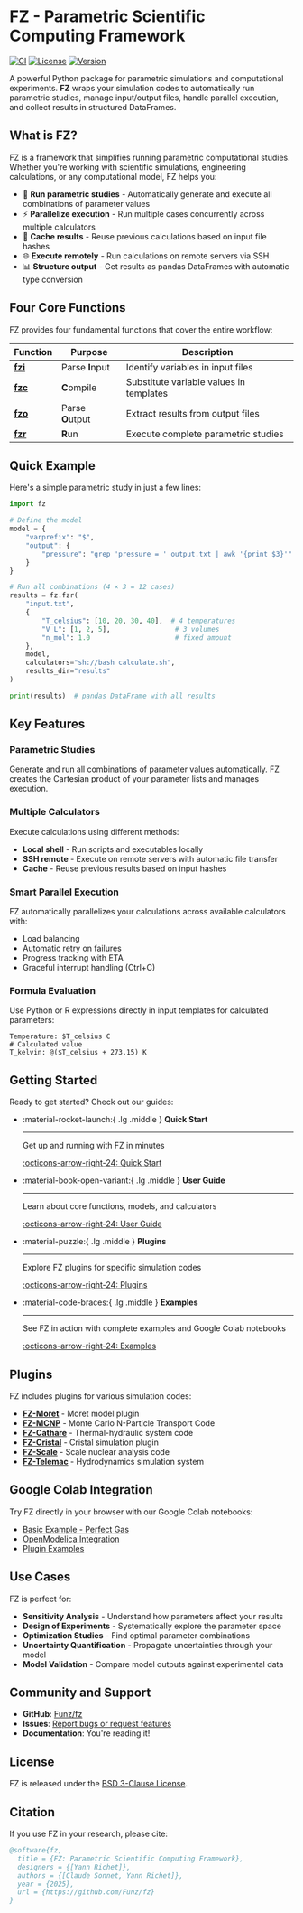 # FZ - Parametric Scientific Computing Framework

[![CI](https://github.com/Funz/fz/workflows/CI/badge.svg)](https://github.com/Funz/fz/actions/workflows/ci.yml)
[![License](https://img.shields.io/badge/License-BSD%203--Clause-blue.svg)](https://opensource.org/licenses/BSD-3-Clause)
[![Version](https://img.shields.io/badge/version-0.9.0-blue.svg)](https://github.com/Funz/fz/releases)

A powerful Python package for parametric simulations and computational experiments. **FZ** wraps your simulation codes to automatically run parametric studies, manage input/output files, handle parallel execution, and collect results in structured DataFrames.

## What is FZ?

FZ is a framework that simplifies running parametric computational studies. Whether you're working with scientific simulations, engineering calculations, or any computational model, FZ helps you:

- 🔄 **Run parametric studies** - Automatically generate and execute all combinations of parameter values
- ⚡ **Parallelize execution** - Run multiple cases concurrently across multiple calculators
- 💾 **Cache results** - Reuse previous calculations based on input file hashes
- 🌐 **Execute remotely** - Run calculations on remote servers via SSH
- 📊 **Structure output** - Get results as pandas DataFrames with automatic type conversion

## Four Core Functions

FZ provides four fundamental functions that cover the entire workflow:

| Function | Purpose | Description |
|----------|---------|-------------|
| **[fzi](user-guide/core-functions/fzi.md)** | Parse **I**nput | Identify variables in input files |
| **[fzc](user-guide/core-functions/fzc.md)** | **C**ompile | Substitute variable values in templates |
| **[fzo](user-guide/core-functions/fzo.md)** | Parse **O**utput | Extract results from output files |
| **[fzr](user-guide/core-functions/fzr.md)** | **R**un | Execute complete parametric studies |

## Quick Example

Here's a simple parametric study in just a few lines:

```python
import fz

# Define the model
model = {
    "varprefix": "$",
    "output": {
        "pressure": "grep 'pressure = ' output.txt | awk '{print $3}'"
    }
}

# Run all combinations (4 × 3 = 12 cases)
results = fz.fzr(
    "input.txt",
    {
        "T_celsius": [10, 20, 30, 40],  # 4 temperatures
        "V_L": [1, 2, 5],                # 3 volumes
        "n_mol": 1.0                     # fixed amount
    },
    model,
    calculators="sh://bash calculate.sh",
    results_dir="results"
)

print(results)  # pandas DataFrame with all results
```

## Key Features

### Parametric Studies
Generate and run all combinations of parameter values automatically. FZ creates the Cartesian product of your parameter lists and manages execution.

### Multiple Calculators
Execute calculations using different methods:

- **Local shell** - Run scripts and executables locally
- **SSH remote** - Execute on remote servers with automatic file transfer
- **Cache** - Reuse previous results based on input hashes

### Smart Parallel Execution
FZ automatically parallelizes your calculations across available calculators with:

- Load balancing
- Automatic retry on failures
- Progress tracking with ETA
- Graceful interrupt handling (Ctrl+C)

### Formula Evaluation
Use Python or R expressions directly in input templates for calculated parameters:

```text
Temperature: $T_celsius C
# Calculated value
T_kelvin: @($T_celsius + 273.15) K
```

## Getting Started

Ready to get started? Check out our guides:

<div class="grid cards" markdown>

-   :material-rocket-launch:{ .lg .middle } __Quick Start__

    ---

    Get up and running with FZ in minutes

    [:octicons-arrow-right-24: Quick Start](getting-started/quickstart.md)

-   :material-book-open-variant:{ .lg .middle } __User Guide__

    ---

    Learn about core functions, models, and calculators

    [:octicons-arrow-right-24: User Guide](user-guide/core-functions/fzi.md)

-   :material-puzzle:{ .lg .middle } __Plugins__

    ---

    Explore FZ plugins for specific simulation codes

    [:octicons-arrow-right-24: Plugins](plugins/index.md)

-   :material-code-braces:{ .lg .middle } __Examples__

    ---

    See FZ in action with complete examples and Google Colab notebooks

    [:octicons-arrow-right-24: Examples](examples/perfectgas.md)

</div>

## Plugins

FZ includes plugins for various simulation codes:

- **[FZ-Moret](plugins/moret.md)** - Moret model plugin
- **[FZ-MCNP](plugins/mcnp.md)** - Monte Carlo N-Particle Transport Code
- **[FZ-Cathare](plugins/cathare.md)** - Thermal-hydraulic system code
- **[FZ-Cristal](plugins/cristal.md)** - Cristal simulation plugin
- **[FZ-Scale](plugins/scale.md)** - Scale nuclear analysis code
- **[FZ-Telemac](plugins/telemac.md)** - Hydrodynamics simulation system

## Google Colab Integration

Try FZ directly in your browser with our Google Colab notebooks:

- [Basic Example - Perfect Gas](examples/colab.md#perfect-gas-example)
- [OpenModelica Integration](examples/colab.md#openmodelica-example)
- [Plugin Examples](examples/colab.md#plugin-examples)

## Use Cases

FZ is perfect for:

- **Sensitivity Analysis** - Understand how parameters affect your results
- **Design of Experiments** - Systematically explore the parameter space
- **Optimization Studies** - Find optimal parameter combinations
- **Uncertainty Quantification** - Propagate uncertainties through your model
- **Model Validation** - Compare model outputs against experimental data

## Community and Support

- **GitHub**: [Funz/fz](https://github.com/Funz/fz)
- **Issues**: [Report bugs or request features](https://github.com/Funz/fz/issues)
- **Documentation**: You're reading it!

## License

FZ is released under the [BSD 3-Clause License](https://opensource.org/licenses/BSD-3-Clause).

## Citation

If you use FZ in your research, please cite:

```bibtex
@software{fz,
  title = {FZ: Parametric Scientific Computing Framework},
  designers = {[Yann Richet]},
  authors = {[Claude Sonnet, Yann Richet]},
  year = {2025},
  url = {https://github.com/Funz/fz}
}
```
